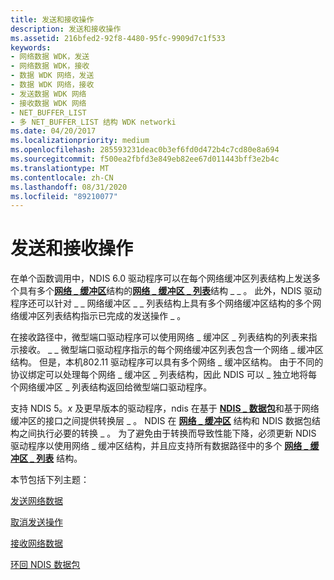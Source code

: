 ```yaml
---
title: 发送和接收操作
description: 发送和接收操作
ms.assetid: 216bfed2-92f8-4480-95fc-9909d7c1f533
keywords:
- 网络数据 WDK，发送
- 网络数据 WDK，接收
- 数据 WDK 网络，发送
- 数据 WDK 网络，接收
- 发送数据 WDK 网络
- 接收数据 WDK 网络
- NET_BUFFER_LIST
- 多 NET_BUFFER_LIST 结构 WDK networki
ms.date: 04/20/2017
ms.localizationpriority: medium
ms.openlocfilehash: 285593231deac0b3ef6fd0d472b4c7cd80e8a694
ms.sourcegitcommit: f500ea2fbfd3e849eb82ee67d011443bff3e2b4c
ms.translationtype: MT
ms.contentlocale: zh-CN
ms.lasthandoff: 08/31/2020
ms.locfileid: "89210077"
---
```

# <a name="send-and-receive-operations"></a>发送和接收操作





在单个函数调用中，NDIS 6.0 驱动程序可以在每个网络缓冲区列表结构上发送多个具有多个[**网络 \_ 缓冲区**](/windows-hardware/drivers/ddi/ndis/ns-ndis-_net_buffer)结构的[**网络 \_ 缓冲区 \_ 列表**](/windows-hardware/drivers/ddi/ndis/ns-ndis-_net_buffer_list)结构 \_ \_ 。 此外，NDIS 驱动程序还可以针对 \_ \_ 网络缓冲区 \_ \_ 列表结构上具有多个网络缓冲区结构的多个网络缓冲区列表结构指示已完成的发送操作 \_ 。

在接收路径中，微型端口驱动程序可以使用网络 \_ 缓冲区 \_ 列表结构的列表来指示接收。 \_ \_ 微型端口驱动程序指示的每个网络缓冲区列表包含一个网络 \_ 缓冲区结构。 但是，本机802.11 驱动程序可以具有多个网络 \_ 缓冲区结构。 由于不同的协议绑定可以处理每个网络 \_ 缓冲区 \_ 列表结构，因此 NDIS 可以 \_ 独立地将每个网络缓冲区 \_ 列表结构返回给微型端口驱动程序。

支持 NDIS 5。*x* 及更早版本的驱动程序，ndis 在基于 [**NDIS \_ 数据包**](/previous-versions/windows/hardware/network/ff557086(v=vs.85))和基于网络缓冲区的接口之间提供转换层 \_ 。 NDIS 在 [**网络 \_ 缓冲区**](/windows-hardware/drivers/ddi/ndis/ns-ndis-_net_buffer) 结构和 NDIS 数据包结构之间执行必要的转换 \_ 。 为了避免由于转换而导致性能下降，必须更新 NDIS 驱动程序以使用网络 \_ 缓冲区结构，并且应支持所有数据路径中的多个 [**网络 \_ 缓冲区 \_ 列表**](/windows-hardware/drivers/ddi/ndis/ns-ndis-_net_buffer_list) 结构。

本节包括下列主题：

[发送网络数据](sending-network-data.md)

[取消发送操作](canceling-a-send-operation.md)

[接收网络数据](receiving-network-data.md)

[环回 NDIS 数据包](looping-back-ndis-packets.md)

 

